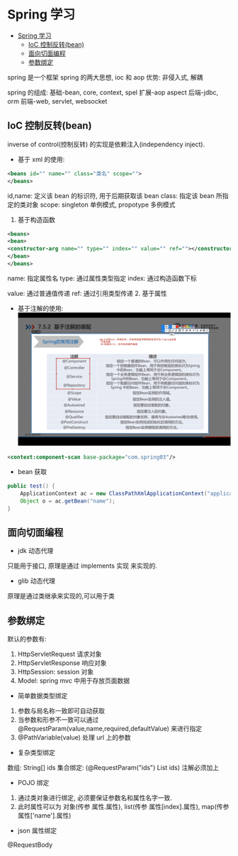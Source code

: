 # Spring 学习

<!-- @import "[TOC]" {cmd="toc" depthFrom=1 depthTo=6 orderedList=false} -->

<!-- code_chunk_output -->

- [Spring 学习](#spring-学习)
  - [IoC 控制反转(bean)](#ioc-控制反转bean)
  - [面向切面编程](#面向切面编程)
  - [参数绑定](#参数绑定)

<!-- /code_chunk_output -->

spring 是一个框架
spring 的两大思想, ioc 和 aop
优势: 非侵入式, 解耦

spring 的组成:
基础-bean, core, context, spel
扩展-aop aspect
后端-jdbc, orm
前端-web, servlet, websocket

## IoC 控制反转(bean)

inverse of control(控制反转) 的实现是依赖注入(independency inject).

- 基于 xml 的使用:

```xml
<beans id="" name="" class="类名" scope="">
</beans>
```

id,name: 定义该 bean 的标识符, 用于后期获取该 bean
class: 指定该 bean 所指定的类对象
scope: singleton 单例模式, propotype 多例模式

1. 基于构造函数

```xml
<beans>
<bean>
<constructor-arg name="" type="" index="" value="" ref=""></constructor-arg>
</bean>
</beans>
```

name: 指定属性名
type: 通过属性类型指定
index: 通过构造函数下标

value: 通过普通值传递
ref: 通过引用类型传递 2. 基于属性

- 基于注解的使用:
  ![](../img/java-anno.jpg)

```xml
<context:component-scan base-package="com.spring03"/>
```

- bean 获取

```java
public test() {
    ApplicationContext ac = new ClassPathXmlApplicationContext("application.xml");
    Object o = ac.getBean("name");
}
```

## 面向切面编程

- jdk 动态代理

只能用于接口, 原理是通过 implements 实现 来实现的.

- glib 动态代理

原理是通过类继承来实现的,可以用于类

## 参数绑定

默认的参数有:

1. HttpServletRequest 请求对象
2. HttpServletResponse 响应对象
3. HttpSession: session 对象
4. Model: spring mvc 中用于存放页面数据

- 简单数据类型绑定

1. 参数与局名称一致即可自动获取
2. 当参数和形参不一致可以通过 @RequestParam(value,name,required,defaultValue) 来进行指定
3. @PathVariable(value) 处理 url 上的参数

- 复杂类型绑定

数组: String[] ids
集合绑定: (@RequestParam("ids") List<int> ids) 注解必须加上

- POJO 绑定

1. 通过类对象进行绑定, 必须要保证参数名和属性名字一致.
2. 此时属性可以为 对象(传参 属性.属性), list(传参 属性[index].属性), map(传参 属性['name'].属性)

- json 属性绑定

@RequestBody
